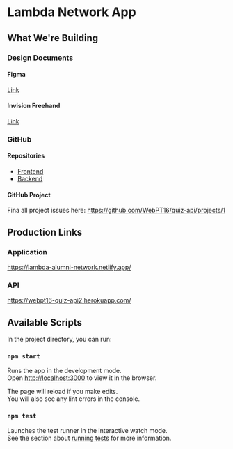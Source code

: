 # Lambda Network App

## What We're Building
### Design Documents
#### Figma
[Link](https://www.figma.com/file/0gZtT5RuOR156N0RWBAqgH/Material-UI-Kit-1.0.0-(Copy)?node-id=795%3A14857)

#### Invision Freehand
[Link](https://projects.invisionapp.com/freehand/document/SZTeXlB4k)

### GitHub

#### Repositories
- [Frontend](https://github.com/WebPT16/lambda-network-app)
- [Backend](https://github.com/WebPT16/lambda-network-api)

#### GitHub Project
Fina all project issues here:
https://github.com/WebPT16/quiz-api/projects/1


## Production Links
### Application
https://lambda-alumni-network.netlify.app/

### API
https://webpt16-quiz-api2.herokuapp.com/

## Available Scripts

In the project directory, you can run:

### `npm start`

Runs the app in the development mode.<br />
Open [http://localhost:3000](http://localhost:3000) to view it in the browser.

The page will reload if you make edits.<br />
You will also see any lint errors in the console.

### `npm test`

Launches the test runner in the interactive watch mode.<br />
See the section about [running tests](https://facebook.github.io/create-react-app/docs/running-tests) for more information.

